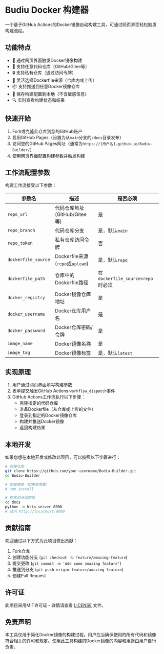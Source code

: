 # Budiu Docker 构建器

一个基于GitHub Actions的Docker镜像自动构建工具，可通过网页界面轻松触发构建流程。

## 功能特点

- 🚀 通过网页界面触发Docker镜像构建
- 🔄 支持任意代码仓库（GitHub/Gitee等）
- 🔒 支持私有仓库（通过访问令牌）
- 📄 灵活选择Dockerfile来源（仓库内或上传）
- 📦 支持推送到任意Docker镜像仓库
- 💾 保存构建配置到本地（不含敏感信息）
- 🔍 实时查看构建状态和结果

## 快速开始

1. Fork或克隆此仓库到您的GitHub账户
2. 启用GitHub Pages（设置为从`main`分支的`/docs`目录发布）
3. 访问您的GitHub Pages网址（通常为`https://[用户名].github.io/Budiu-Builder/`）
4. 使用网页界面配置构建参数并触发构建

## 工作流配置参数

构建工作流接受以下参数：

| 参数名 | 描述 | 是否必须 |
|-------|------|---------|
| `repo_url` | 代码仓库地址 (GitHub/Gitee等) | 是 |
| `repo_branch` | 代码仓库分支 | 是，默认`main` |
| `repo_token` | 私有仓库访问令牌 | 否 |
| `dockerfile_source` | Dockerfile来源 (`repo`或`upload`) | 是，默认`repo` |
| `dockerfile_path` | 仓库中的Dockerfile路径 | 在`dockerfile_source=repo`时必须 |
| `docker_registry` | Docker镜像仓库地址 | 是 |
| `docker_username` | Docker仓库用户名 | 是 |
| `docker_password` | Docker仓库密码/令牌 | 是 |
| `image_name` | Docker镜像名称 | 是 |
| `image_tag` | Docker镜像标签 | 是，默认`latest` |

## 实现原理

1. 用户通过网页界面填写构建参数
2. 表单提交触发GitHub Actions `workflow_dispatch`事件
3. GitHub Actions工作流执行以下步骤：
   - 克隆指定的代码仓库
   - 准备Dockerfile（从仓库或上传的文件）
   - 登录到指定的Docker镜像仓库
   - 构建并推送Docker镜像
   - 返回构建结果

## 本地开发

如果您想在本地开发或修改此项目，可以按照以下步骤进行：

```bash
# 克隆仓库
git clone https://github.com/your-username/Budiu-Builder.git
cd Budiu-Builder

# 安装依赖（如果有需要）
# npm install

# 在本地测试网页
cd docs
python -m http.server 8000
# 访问 http://localhost:8000
```

## 贡献指南

欢迎通过以下方式为此项目做出贡献：

1. Fork仓库
2. 创建功能分支 (`git checkout -b feature/amazing-feature`)
3. 提交更改 (`git commit -m 'Add some amazing feature'`)
4. 推送到分支 (`git push origin feature/amazing-feature`)
5. 创建Pull Request

## 许可证

此项目采用MIT许可证 - 详情请查看 [LICENSE](LICENSE) 文件。

## 免责声明

本工具仅用于简化Docker镜像的构建过程，用户应当确保使用的所有代码和镜像符合相关的许可和规定。使用此工具构建的Docker镜像的内容和用途由用户自行负责。 
